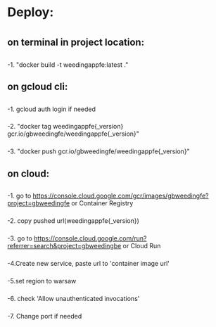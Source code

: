 
# Deploy:
#
## on terminal in project location:
##
-1. "docker build -t weedingappfe:latest ."  
###
## on gcloud cli:
##
-1. gcloud auth login if needed
###
-2. "docker tag weedingappfe{_version} gcr.io/gbweedingfe/weedingappfe{_version}"
###
-3. "docker push gcr.io/gbweedingfe/weedingappfe{_version}" 
###

## on cloud:
##
-1. go to https://console.cloud.google.com/gcr/images/gbweedingfe?project=gbweedingfe or Container Registry
###
-2. copy pushed url(weedingappfe{_version})
###
-3. go to https://console.cloud.google.com/run?referrer=search&project=gbweedingbe or Cloud Run
###
-4.Create new service, paste url to 'container image url'
###
-5.set region to warsaw
###
-6. check 'Allow unauthenticated invocations'
###
-7. Change port if needed
